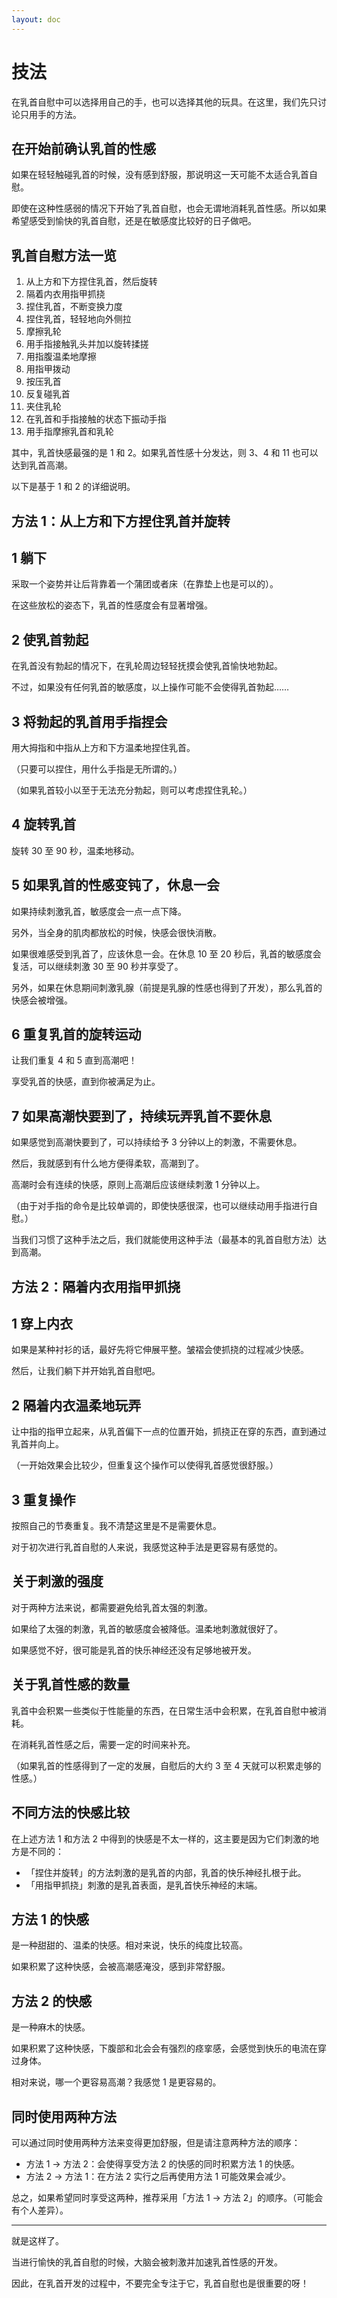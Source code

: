 ```yaml
---
layout: doc
---
```

# 技法

在乳首自慰中可以选择用自己的手，也可以选择其他的玩具。在这里，我们先只讨论只用手的方法。

## 在开始前确认乳首的性感[​](#在开始前确认乳首的性感 "在开始前确认乳首的性感的直接链接")

如果在轻轻触碰乳首的时候，没有感到舒服，那说明这一天可能不太适合乳首自慰。

即使在这种性感弱的情况下开始了乳首自慰，也会无谓地消耗乳首性感。所以如果希望感受到愉快的乳首自慰，还是在敏感度比较好的日子做吧。

## 乳首自慰方法一览[​](#乳首自慰方法一览 "乳首自慰方法一览的直接链接")

1.  从上方和下方捏住乳首，然后旋转
2.  隔着内衣用指甲抓挠
3.  捏住乳首，不断变换力度
4.  捏住乳首，轻轻地向外侧拉
5.  摩擦乳轮
6.  用手指接触乳头并加以旋转揉搓
7.  用指腹温柔地摩擦
8.  用指甲拨动
9.  按压乳首
10.  反复碰乳首
11.  夹住乳轮
12.  在乳首和手指接触的状态下振动手指
13.  用手指摩擦乳首和乳轮

其中，乳首快感最强的是 1 和 2。如果乳首性感十分发达，则 3、4 和 11 也可以达到乳首高潮。

以下是基于 1 和 2 的详细说明。

## 方法 1：从上方和下方捏住乳首并旋转[​](#方法-1从上方和下方捏住乳首并旋转 "方法 1：从上方和下方捏住乳首并旋转的直接链接")

## 1 躺下[​](#1-躺下 "1 躺下的直接链接")

采取一个姿势并让后背靠着一个蒲团或者床（在靠垫上也是可以的）。

在这些放松的姿态下，乳首的性感度会有显著增强。

## 2 使乳首勃起[​](#2-使乳首勃起 "2 使乳首勃起的直接链接")

在乳首没有勃起的情况下，在乳轮周边轻轻抚摸会使乳首愉快地勃起。

不过，如果没有任何乳首的敏感度，以上操作可能不会使得乳首勃起……

## 3 将勃起的乳首用手指捏会[​](#3-将勃起的乳首用手指捏会 "3 将勃起的乳首用手指捏会的直接链接")

用大拇指和中指从上方和下方温柔地捏住乳首。

（只要可以捏住，用什么手指是无所谓的。）

（如果乳首较小以至于无法充分勃起，则可以考虑捏住乳轮。）

## 4 旋转乳首[​](#4-旋转乳首 "4 旋转乳首的直接链接")

旋转 30 至 90 秒，温柔地移动。

## 5 如果乳首的性感变钝了，休息一会[​](#5-如果乳首的性感变钝了休息一会 "5 如果乳首的性感变钝了，休息一会的直接链接")

如果持续刺激乳首，敏感度会一点一点下降。

另外，当全身的肌肉都放松的时候，快感会很快消散。

如果很难感受到乳首了，应该休息一会。在休息 10 至 20 秒后，乳首的敏感度会复活，可以继续刺激 30 至 90 秒并享受了。

另外，如果在休息期间刺激乳腺（前提是乳腺的性感也得到了开发），那么乳首的快感会被增强。

## 6 重复乳首的旋转运动[​](#6-重复乳首的旋转运动 "6 重复乳首的旋转运动的直接链接")

让我们重复 4 和 5 直到高潮吧！

享受乳首的快感，直到你被满足为止。

## 7 如果高潮快要到了，持续玩弄乳首不要休息[​](#7-如果高潮快要到了持续玩弄乳首不要休息 "7 如果高潮快要到了，持续玩弄乳首不要休息的直接链接")

如果感觉到高潮快要到了，可以持续给予 3 分钟以上的刺激，不需要休息。

然后，我就感到有什么地方便得柔软，高潮到了。

高潮时会有连续的快感，原则上高潮后应该继续刺激 1 分钟以上。

（由于对手指的命令是比较单调的，即使快感很深，也可以继续动用手指进行自慰。）

当我们习惯了这种手法之后，我们就能使用这种手法（最基本的乳首自慰方法）达到高潮。

## 方法 2：隔着内衣用指甲抓挠[​](#方法-2隔着内衣用指甲抓挠 "方法 2：隔着内衣用指甲抓挠的直接链接")

## 1 穿上内衣[​](#1-穿上内衣 "1 穿上内衣的直接链接")

如果是某种衬衫的话，最好先将它伸展平整。皱褶会使抓挠的过程减少快感。

然后，让我们躺下并开始乳首自慰吧。

## 2 隔着内衣温柔地玩弄[​](#2-隔着内衣温柔地玩弄 "2 隔着内衣温柔地玩弄的直接链接")

让中指的指甲立起来，从乳首偏下一点的位置开始，抓挠正在穿的东西，直到通过乳首并向上。

（一开始效果会比较少，但重复这个操作可以使得乳首感觉很舒服。）

## 3 重复操作[​](#3-重复操作 "3 重复操作的直接链接")

按照自己的节奏重复。我不清楚这里是不是需要休息。

对于初次进行乳首自慰的人来说，我感觉这种手法是更容易有感觉的。

## 关于刺激的强度[​](#关于刺激的强度 "关于刺激的强度的直接链接")

对于两种方法来说，都需要避免给乳首太强的刺激。

如果给了太强的刺激，乳首的敏感度会被降低。温柔地刺激就很好了。

如果感觉不好，很可能是乳首的快乐神经还没有足够地被开发。

## 关于乳首性感的数量[​](#关于乳首性感的数量 "关于乳首性感的数量的直接链接")

乳首中会积累一些类似于性能量的东西，在日常生活中会积累，在乳首自慰中被消耗。

在消耗乳首性感之后，需要一定的时间来补充。

（如果乳首的性感得到了一定的发展，自慰后的大约 3 至 4 天就可以积累走够的性感。）

## 不同方法的快感比较[​](#不同方法的快感比较 "不同方法的快感比较的直接链接")

在上述方法 1 和方法 2 中得到的快感是不太一样的，这主要是因为它们刺激的地方是不同的：

+   「捏住并旋转」的方法刺激的是乳首的内部，乳首的快乐神经扎根于此。
+   「用指甲抓挠」刺激的是乳首表面，是乳首快乐神经的末端。

## 方法 1 的快感[​](#方法-1-的快感 "方法 1 的快感的直接链接")

是一种甜甜的、温柔的快感。相对来说，快乐的纯度比较高。

如果积累了这种快感，会被高潮感淹没，感到非常舒服。

## 方法 2 的快感[​](#方法-2-的快感 "方法 2 的快感的直接链接")

是一种麻木的快感。

如果积累了这种快感，下腹部和北会会有强烈的痉挛感，会感觉到快乐的电流在穿过身体。

相对来说，哪一个更容易高潮？我感觉 1 是更容易的。

## 同时使用两种方法[​](#同时使用两种方法 "同时使用两种方法的直接链接")

可以通过同时使用两种方法来变得更加舒服，但是请注意两种方法的顺序：

+   方法 1 → 方法 2：会使得享受方法 2 的快感的同时积累方法 1 的快感。
+   方法 2 → 方法 1：在方法 2 实行之后再使用方法 1 可能效果会减少。

总之，如果希望同时享受这两种，推荐采用「方法 1 → 方法 2」的顺序。（可能会有个人差异）。

* * *

就是这样了。

当进行愉快的乳首自慰的时候，大脑会被刺激并加速乳首性感的开发。

因此，在乳首开发的过程中，不要完全专注于它，乳首自慰也是很重要的呀！